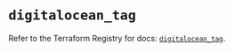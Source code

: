 # `digitalocean_tag`

Refer to the Terraform Registry for docs: [`digitalocean_tag`](https://registry.terraform.io/providers/digitalocean/digitalocean/2.54.0/docs/resources/tag).
